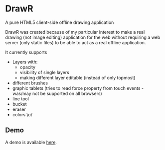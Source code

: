 DrawR
=====
A pure HTML5 client-side offline drawing application

DrawR was created because of my particular interest to make a real drawing (not image editing) application for the web
without requiring a web server (only static files) to be able to act as a real offline application.

It currently supports
* Layers with:
  - opacity
  - visibility of single layers
  - making different layer editable (instead of only topmost)
* different brushes
* graphic tablets (tries to read force property from touch events - was/may not be supported on all browsers)
* line tool
* bucket
* eraser
* colors \o/

Demo
---
A demo is available [here](https://sebmaster.github.io/DrawR/).
